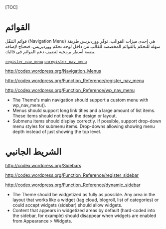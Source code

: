 [TOC]
# القوائم

قوائم التنقّل (Navigation Menu) هي إحدى ميزات القوالب، توفّر ووردبريس طريقة سهلة للتحكم بالقوائم المخصصة للقالب من داخل لوحة تحكم ووردبريس، فتحتاج لإضافة بضعة أسطر برمجية لتضيف دعم القوائم في قالبك.

[`register_nav_menu`](http://codex.wordpress.org/Function_Reference/register_nav_menu)
[`unregister_nav_menu`](http://codex.wordpress.org/Function_Reference/unregister_nav_menu)

http://codex.wordpress.org/Navigation_Menus

http://codex.wordpress.org/Function_Reference/register_nav_menu

http://codex.wordpress.org/Function_Reference/wp_nav_menu

- The Theme's main navigation should support a custom menu with wp_nav_menu().
- Menus should support long link titles and a large amount of list items. These items should not break the design or layout.
- Submenu items should display correctly. If possible, support drop-down menu styles for submenu items. Drop-downs allowing showing menu depth instead of just showing the top level.


# الشريط الجانبي

http://codex.wordpress.org/Sidebars

http://codex.wordpress.org/Function_Reference/register_sidebar

http://codex.wordpress.org/Function_Reference/dynamic_sidebar

- The Theme should be widgetized as fully as possible. Any area in the layout that works like a widget (tag cloud, blogroll, list of categories) or could accept widgets (sidebar) should allow widgets.
- Content that appears in widgetized areas by default (hard-coded into the sidebar, for example) should disappear when widgets are enabled from Appearance > Widgets.